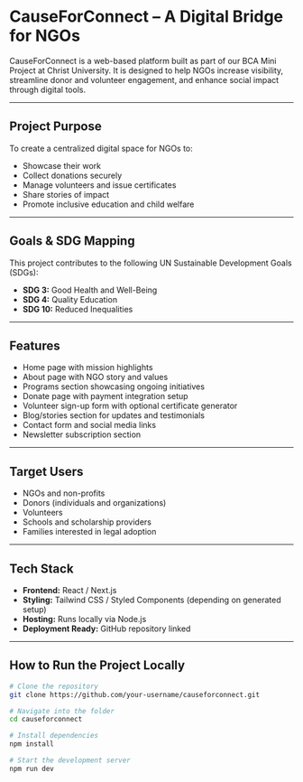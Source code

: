 # CauseForConnect – A Digital Bridge for NGOs

CauseForConnect is a web-based platform built as part of our BCA Mini Project at Christ University. It is designed to help NGOs increase visibility, streamline donor and volunteer engagement, and enhance social impact through digital tools.

---

## Project Purpose

To create a centralized digital space for NGOs to:
- Showcase their work
- Collect donations securely
- Manage volunteers and issue certificates
- Share stories of impact
- Promote inclusive education and child welfare

---

## Goals & SDG Mapping

This project contributes to the following UN Sustainable Development Goals (SDGs):
- **SDG 3:** Good Health and Well-Being  
- **SDG 4:** Quality Education  
- **SDG 10:** Reduced Inequalities  

---

##  Features

- Home page with mission highlights
- About page with NGO story and values
- Programs section showcasing ongoing initiatives
- Donate page with payment integration setup
- Volunteer sign-up form with optional certificate generator
- Blog/stories section for updates and testimonials
- Contact form and social media links
- Newsletter subscription section

---

## Target Users

- NGOs and non-profits
- Donors (individuals and organizations)
- Volunteers
- Schools and scholarship providers
- Families interested in legal adoption

---

## Tech Stack

- **Frontend:** React / Next.js
- **Styling:** Tailwind CSS / Styled Components (depending on generated setup)
- **Hosting:** Runs locally via Node.js  
- **Deployment Ready:** GitHub repository linked

---

## How to Run the Project Locally

```bash
# Clone the repository
git clone https://github.com/your-username/causeforconnect.git

# Navigate into the folder
cd causeforconnect

# Install dependencies
npm install

# Start the development server
npm run dev
